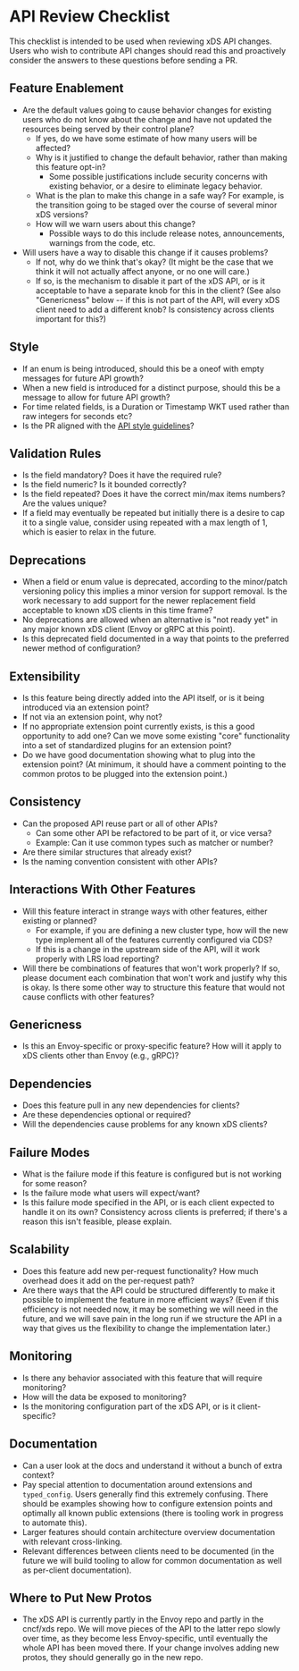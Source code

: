 # API Review Checklist

This checklist is intended to be used when reviewing xDS API changes.
Users who wish to contribute API changes should read this and proactively
consider the answers to these questions before sending a PR.

## Feature Enablement
- Are the default values going to cause behavior changes for existing users
  who do not know about the change and have not updated the resources being
  served by their control plane?
  - If yes, do we have some estimate of how many users will be affected?
  - Why is it justified to change the default behavior, rather than making
    this feature opt-in?
    - Some possible justifications include security concerns with existing
      behavior, or a desire to eliminate legacy behavior.
  - What is the plan to make this change in a safe way?  For example, is the
    transition going to be staged over the course of several minor xDS versions?
  - How will we warn users about this change?
    - Possible ways to do this include release notes, announcements, warnings
      from the code, etc.
- Will users have a way to disable this change if it causes problems?
  - If not, why do we think that's okay?  (It might be the case that we think
    it will not actually affect anyone, or no one will care.)
  - If so, is the mechanism to disable it part of the xDS API, or is it
    acceptable to have a separate knob for this in the client?  (See also
    "Genericness" below -- if this is not part of the API, will every xDS
    client need to add a different knob?  Is consistency across clients
    important for this?)

## Style
- If an enum is being introduced, should this be a oneof with empty messages
  for future API growth?
- When a new field is introduced for a distinct purpose, should this be a
  message to allow for future API growth?
- For time related fields, is a Duration or Timestamp WKT used rather than
  raw integers for seconds etc?
- Is the PR aligned with the [API style guidelines](STYLE.md)?

## Validation Rules
- Is the field mandatory? Does it have the required rule?
- Is the field numeric? Is it bounded correctly?
- Is the field repeated? Does it have the correct min/max items numbers? Are
  the values unique?
- If a field may eventually be repeated but initially there is a desire to
  cap it to a single value, consider using repeated with a max length of 1,
  which is easier to relax in the future.

## Deprecations
- When a field or enum value is deprecated, according to the minor/patch
  versioning policy this implies a minor version for support removal. Is the
  work necessary to add support for the newer replacement field acceptable to
  known xDS clients in this time frame?
- No deprecations are allowed when an alternative is "not ready yet" in any
  major known xDS client (Envoy or gRPC at this point).
- Is this deprecated field documented in a way that points to the preferred
  newer method of configuration?

## Extensibility
- Is this feature being directly added into the API itself, or is it being
  introduced via an extension point?
- If not via an extension point, why not?
- If no appropriate extension point currently exists, is this a good
  opportunity to add one?  Can we move some existing "core" functionality
  into a set of standardized plugins for an extension point?
- Do we have good documentation showing what to plug into the extension point?
  (At minimum, it should have a comment pointing to the common protos to
  be plugged into the extension point.)

## Consistency
- Can the proposed API reuse part or all of other APIs?
  - Can some other API be refactored to be part of it, or vice versa?
  - Example: Can it use common types such as matcher or number?
- Are there similar structures that already exist?
- Is the naming convention consistent with other APIs?

## Interactions With Other Features
- Will this feature interact in strange ways with other features, either
  existing or planned?
  - For example, if you are defining a new cluster type, how will the
    new type implement all of the features currently configured via CDS?
  - If this is a change in the upstream side of the API, will it work properly
    with LRS load reporting?
- Will there be combinations of features that won't work properly?  If so,
  please document each combination that won't work and justify why this is
  okay.  Is there some other way to structure this feature that would not
  cause conflicts with other features?

## Genericness
- Is this an Envoy-specific or proxy-specific feature?  How will it apply to xDS clients other than Envoy (e.g., gRPC)?

## Dependencies
- Does this feature pull in any new dependencies for clients?
- Are these dependencies optional or required?
- Will the dependencies cause problems for any known xDS clients?

## Failure Modes
- What is the failure mode if this feature is configured but is not working
  for some reason?
- Is the failure mode what users will expect/want?
- Is this failure mode specified in the API, or is each client expected to
  handle it on its own?  Consistency across clients is preferred; if there's
  a reason this isn't feasible, please explain.

## Scalability
- Does this feature add new per-request functionality?  How much overhead does
  it add on the per-request path?
- Are there ways that the API could be structured differently to make it
  possible to implement the feature in more efficient ways?  (Even if this
  efficiency is not needed now, it may be something we will need in the future,
  and we will save pain in the long run if we structure the API in a way that
  gives us the flexibility to change the implementation later.)

## Monitoring
- Is there any behavior associated with this feature that will require
  monitoring?
- How will the data be exposed to monitoring?
- Is the monitoring configuration part of the xDS API, or is it client-specific?

## Documentation
- Can a user look at the docs and understand it without a bunch of extra
  context?
- Pay special attention to documentation around extensions and `typed_config`.
  Users generally find this extremely confusing. There should be examples
  showing how to configure extension points and optimally all known public
  extensions (there is tooling work in progress to automate this).
- Larger features should contain architecture overview documentation with
  relevant cross-linking.
- Relevant differences between clients need to be documented (in the future
  we will build tooling to allow for common documentation as well as per-client
  documentation).

## Where to Put New Protos
- The xDS API is currently partly in the Envoy repo and partly in the
  cncf/xds repo.  We will move pieces of the API to the latter repo
  slowly over time, as they become less Envoy-specific, until eventually
  the whole API has been moved there.  If your change involves adding
  new protos, they should generally go in the new repo.
